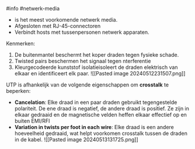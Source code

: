#info #netwerk-media

- is het meest voorkomende netwerk media.
- Afgesloten met RJ-45-connectoren
- Verbindt hosts met tussenpersonen netwerk apparaten.


Kenmerken:
1. De buitenmantel beschermt het koper draden tegen fysieke schade.
2. Twisted pairs beschermen het signaal tegen nterferentie
3. Kleurgecodeerde kunststof isolatieisoleert de draden elektrisch van elkaar en identificeert elk paar.
![[Pasted image 20240512231507.png]]

UTP is afhankelijk van de volgende eigenschappen om **crosstalk** te beperken:
- **Cancelation**: Elke draad in een paar draden gebruikt tegengestelde polariteit. De ene draad is negatief, de andere draad is positief. Ze zijn in elkaar gedraaid en de magnetische velden heffen elkaar effectief op en buiten EMI/RFI
- **Variation in twists per foot in each wire**: Elke draad is een andere hoeveelheid gedraaid, wat helpt voorkomen crosstalk tussen de draden in de kabel.
![[Pasted image 20240513131725.png]]




